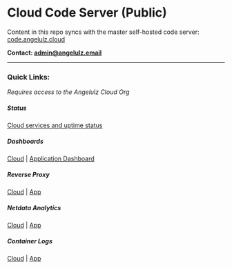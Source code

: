 # Cloud Code Server (Public)


Content in this repo syncs with the master self-hosted code server: [code.angelulz.cloud](https://code.angelulz.cloud)

**Contact: admin@angelulz.email**

---

### Quick Links:

*Requires access to the Angelulz Cloud Org*

##### Status

[Cloud services and uptime status](https://status.angelulz.cloud/)

##### Dashboards

[Cloud](https://angelulz.cloud) | [Application Dashboard](https://angelulz.app)

##### Reverse Proxy

[Cloud](https://traefik.angelulz.cloud) | [App](https://traefik.angelulz.app)

##### Netdata Analytics

[Cloud](https://netdata.angelulz.cloud) | [App](https://netdata.angelulz.app)

##### Container Logs

[Cloud](https://dozzle.angelulz.cloud) | [App](https://dozzle.angelulz.app)